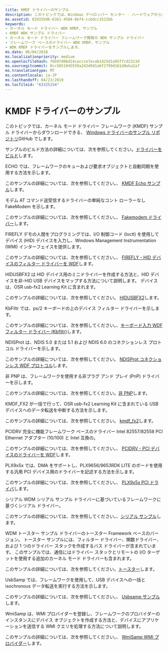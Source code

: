 ```yaml
---
title: KMDF ドライバーのサンプル
description: このトピックでは、Windows デベロッパー センター - ハードウェアからダウンロード可能なカーネル モード ドライバー フレームワーク (KMDF) サンプル ドライバーを使用します。
ms.assetid: 83d15b96-63b1-4584-8ef4-ccbdcc1522bb
keywords:
- カーネル モード ドライバー WDK KMDF、サンプル
- KMDF WDK サンプル ドライバー
- カーネル モード ドライバー フレームワーク開発の WDK サンプル ドライバー
- フレームワーク ベースのドライバー WDK KMDF、サンプル
- WDK KMDF ドライバーをサンプルします。
ms.date: 06/04/2018
ms.localizationpriority: medium
ms.openlocfilehash: f6b97d06d14caccce7ecab1425d1a95ffcd2313d
ms.sourcegitcommit: 0cc5051945559a242d941a6f2799d161d8eba2a7
ms.translationtype: MT
ms.contentlocale: ja-JP
ms.lasthandoff: 04/23/2019
ms.locfileid: "63325154"
---
```

# <a name="sample-kmdf-drivers"></a>KMDF ドライバーのサンプル


このトピックでは、カーネル モード ドライバー フレームワーク (KMDF) サンプル ドライバーからダウンロードできる、 [Windows ドライバーのサンプル リポジトリ](https://github.com/Microsoft/Windows-driver-samples)GitHub でします。




サンプルのビルド方法の詳細については、次を参照してください。[ドライバーをビルド](https://msdn.microsoft.com/windows-drivers/develop/building_a_driver)します。

<a href="" id="echo"></a>ECHO では、フレームワークのキューおよび要求オブジェクトと自動同期を使用する方法を示します。

このサンプルの詳細については、次を参照してください。、 [KMDF Echo サンプル](https://github.com/Microsoft/Windows-driver-samples/tree/master/general/echo/kmdf)します。

<a href="" id="fakemodem"></a>モデム AT コマンド送受信するドライバーの単純なコント ローラーなし FakeModem を示します。

このサンプルの詳細については、次を参照してください。、 [Fakemodem ドライバー](https://github.com/Microsoft/Windows-driver-samples/tree/master/network/modem/fakemodem)します。

<a href="" id="firefly"></a>FIREFLY デモの人間をプログラミングでは、I/O 制御コード (Ioctl) を使用してデバイス (HID) デバイスを入力し、Windows Management Instrumentation (WMI) インターフェイスを提供します。

このサンプルの詳細については、次を参照してください。、 [FIREFLY - HID デバイスのフィルター ドライバーを WDF](https://github.com/Microsoft/Windows-driver-samples/tree/master/hid/firefly)します。

<a href="" id="hidusbfx2"></a>HIDUSBFX2 は HID デバイス用のミニドライバーを作成する方法と、HID デバイスを非-HID USB デバイスをマップする方法について説明します。 デバイスは、OSR usb-fx2 Learning Kit に含まれます。

このサンプルの詳細については、次を参照してください。 [HIDUSBFX2](https://github.com/Microsoft/Windows-driver-samples/tree/master/hid/hidusbfx2)します。

<a href="" id="kbfiltr"></a>KbFiltr では、ps/2 キーボードの上のデバイス フィルター ドライバーを示します。

このサンプルの詳細については、次を参照してください。、[キーボード入力 WDF フィルター ドライバー (Kbfiltr)](https://github.com/Microsoft/Windows-driver-samples/tree/master/input/kbfiltr)します。

<a href="" id="ndisprot"></a>NDISProt は、NDIS 5.0 または 5.1 および NDIS 6.0 のコネクションレス プロトコル ドライバーを示します。

このサンプルの詳細については、次を参照してください。 [NDISProt コネクションレス WDF プロトコル](https://github.com/Microsoft/Windows-driver-samples/tree/master/network/ndis/ndisprot_kmdf)します。

<a href="" id="nonpnp"></a>非 PNP は、フレームワークを使用する非プラグ アンド プレイ (PnP) ドライバーを示します。

このサンプルの詳細については、次を参照してください。[非 PNP](https://github.com/Microsoft/Windows-driver-samples/tree/master/general/ioctl/kmdf)します。

<a href="" id="kmdf-fx2"></a>KMDF\_FX2 が一括で行って、OSR usb-fx2 Learning Kit に含まれている USB デバイスへのデータ転送を中断する方法を示します。

このサンプルの詳細については、次を参照してください。 [kmdf\_fx2](https://github.com/Microsoft/Windows-driver-samples/tree/master/usb/kmdf_fx2)します。

<a href="" id="pcidrv"></a>PCIDRV 完全に機能フレームワーク ベースのドライバー Intel 82557/82558 PCI Ethernet アダプター (10/100) と Intel 互換の。

このサンプルの詳細については、次を参照してください。、 [PCIDRV - PCI デバイスのドライバーを WDF](https://github.com/Microsoft/Windows-driver-samples/tree/master/general/pcidrv)します。

<a href="" id="plx9x5x"></a>PLX9x5x では、DMA をサポートし、PLX9656/9653RDK LITE のボードを使用する汎用 PCI デバイス用のドライバーを記述する方法を示します。

このサンプルの詳細については、次を参照してください。、 [PLX9x5x PCI ドライバ](https://github.com/Microsoft/Windows-driver-samples/tree/master/general/PLX9x5x)します。

<a href="" id="serial"></a>シリアル WDM シリアル サンプル ドライバーに基づいているフレームワークに基づくシリアル ドライバー。

このサンプルの詳細については、次を参照してください。、[シリアル サンプル](https://github.com/Microsoft/Windows-driver-samples/tree/master/serial/serial)します。

<a href="" id="toaster"></a>WDM トースター サンプル ドライバーのトースター Framework ベースのバージョン。 トースター サンプルには、フィルター ドライバー、関数ドライバー、および 1 つのドライバー スタックを作成するバス ドライバーが含まれています。 このサンプルでは、通信にはドライバー スタックとリモートの I/O ターゲットを使用する追加のカーネル モード ドライバーも含まれます。

このサンプルの詳細については、次を参照してください。[トースター](https://github.com/Microsoft/Windows-driver-samples/tree/master/general/toaster/toastDrv)します。

<a href="" id="usbsamp"></a>UsbSamp では、フレームワークを使用して、USB デバイスへの一括と isochronous データ転送を実行する方法を示します。

このサンプルの詳細については、次を参照してください。、 [Usbsamp サンプル](https://github.com/Microsoft/Windows-driver-samples/tree/master/usb/usbsamp)します。

<a href="" id="wmisamp"></a>WmiSamp は、WMI プロバイダーを登録し、フレームワークのプロバイダーのインスタンスにデバイス オブジェクトを作成する方法と、デバイスにアプリケーションを送信する WMI クエリを処理する方法について説明します。

このサンプルの詳細については、次を参照してください。、 [WmiSamp WMI プロバイダー](https://github.com/Microsoft/Windows-driver-samples/tree/master/wmi/wmisamp)します。


